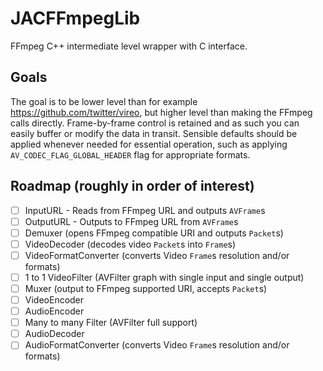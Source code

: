 # JACFFmpegLib
FFmpeg C++ intermediate level wrapper with C interface. 

## Goals
The goal is to be lower level than for example https://github.com/twitter/vireo, but higher level than making the FFmpeg calls directly. 
Frame-by-frame control is retained and as such you can easily buffer or modify the data in transit.
Sensible defaults should be applied whenever needed for essential operation, such as applying `AV_CODEC_FLAG_GLOBAL_HEADER` flag for appropriate formats.

## Roadmap (roughly in order of interest)
- [ ] InputURL - Reads from FFmpeg URL and outputs `AVFrame`s
- [ ] OutputURL - Outputs to FFmpeg URL from `AVFrame`s
- [ ] Demuxer (opens FFmpeg compatible URI and outputs `Packet`s)
- [ ] VideoDecoder (decodes video `Packet`s into `Frame`s) 
- [ ] VideoFormatConverter (converts Video `Frame`s resolution and/or formats)
- [ ] 1 to 1 VideoFilter (AVFilter graph with single input and single output)
- [ ] Muxer (output to FFmpeg supported URI, accepts `Packet`s)
- [ ] VideoEncoder
- [ ] AudioEncoder
- [ ] Many to many Filter (AVFilter full support)
- [ ] AudioDecoder 
- [ ] AudioFormatConverter (converts Video `Frame`s resolution and/or formats)
